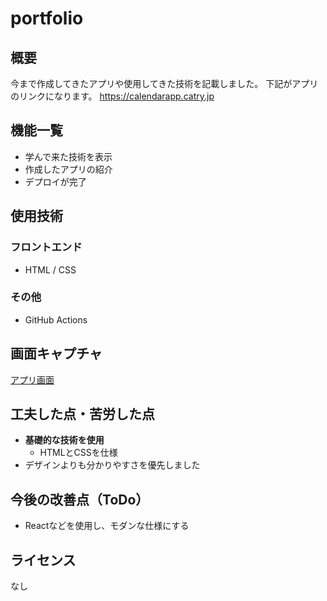 # portfolio

## 概要
今まで作成してきたアプリや使用してきた技術を記載しました。
下記がアプリのリンクになります。
https://calendarapp.catry.jp

## 機能一覧
- 学んで来た技術を表示
- 作成したアプリの紹介
- デプロイが完了

## 使用技術
### フロントエンド
- HTML / CSS

### その他
- GitHub Actions

## 画面キャプチャ
[アプリ画面](./image/screenshot.png)

## 工夫した点・苦労した点
- **基礎的な技術を使用**
  - HTMLとCSSを仕様
- デザインよりも分かりやすさを優先しました
  

## 今後の改善点（ToDo）
- Reactなどを使用し、モダンな仕様にする

## ライセンス
なし
